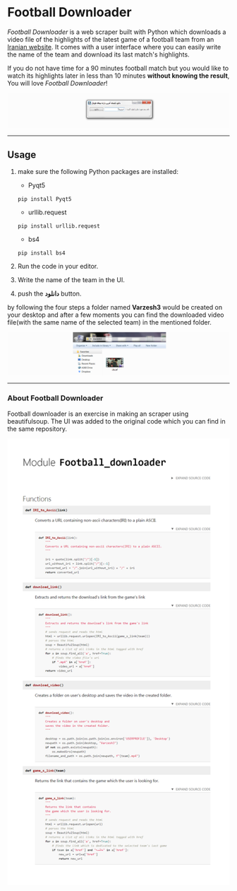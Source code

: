# Football Downloader


_Football Downloader_ is a web scraper built with Python which downloads a video file of the highlights of the latest game of a football team from an [Iranian website](https://varzesh3.com/).
It comes with a user interface where you can easily write the name of the team and download its last match's highlights.

If you do not have time for a 90 minutes football match but you would like to watch its highlights later in less than 10 minutes **without knowing the result**, You will love _Football Downloader_!

![User Interface](https://github.com/OmidBakhshaei/BS-Scraper/blob/master/img/UI.jpg?raw=true)

---
## Usage
1. make sure the following Python packages are installed:

    - Pyqt5
    ```
    pip install Pyqt5
    ```
    
    - urllib.request
    ```
    pip install urllib.request
    ```
    
    - bs4
    ```
    pip install bs4
    ```

2. Run the code in your editor.

3. Write the name of the team in the UI. 
4. push the **دانلود** button. 


by following the four steps a folder named **Varzesh3** would be created on your desktop and after a few moments you can find the downloaded video file(with the same name of the selected team) in the mentioned folder.

![Varzesh3](https://github.com/OmidBakhshaei/BS-Scraper/blob/master/img/DL.jpg?raw=true)

---
### About Football Downloader
Football downloader is an exercise in making an scraper using beautifulsoup. The UI was added to the original code which you can find in the same repository.

<p align="center">
  <img src="https://github.com/OmidBakhshaei/BS-Scraper/blob/master/img/Module_Football_downloader.jpg" alt="Original code" width="800">
</p>
